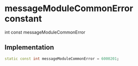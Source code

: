 


# messageModuleCommonError constant







int const messageModuleCommonError
  







## Implementation

```dart
static const int messageModuleCommonError = 6000201;
```







